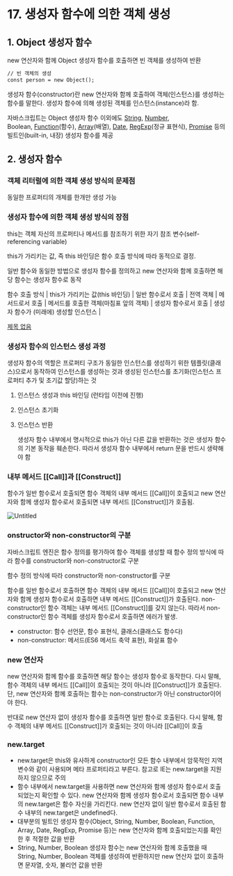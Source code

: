 # 17. 생성자 함수에 의한 객체 생성

## 1. Object 생성자 함수

new 연산자와 함께 Object 생성자 함수를 호출하면 빈 객체를 생성하여 반환

```markdown
// 빈 객체의 생성
const person = new Object();
```

생성자 함수(constructor)란 new 연산자와 함께 호출하여 객체(인스턴스)를 생성하는 함수를 말한다. 생성자 함수에 의해 생성된 객체를 인스턴스(instance)라 함.

자바스크립트는 Object 생성자 함수 이외에도 [String](https://poiemaweb.com/fastcampus/string), [Number](https://poiemaweb.com/fastcampus/number), Boolean, [Function](https://poiemaweb.com/fastcampus/function#44-function-%EC%83%9D%EC%84%B1%EC%9E%90-%ED%95%A8%EC%88%98)(함수), [Array](https://poiemaweb.com/fastcampus/array)(배열), [Date](https://poiemaweb.com/fastcampus/date), [RegExp](https://poiemaweb.com/fastcampus/regexp)(정규 표현식), [Promise](https://poiemaweb.com/fastcampus/promise) 등의 빌트인(built-in, 내장) 생성자 함수를 제공

## 2. 생성자 함수

### 객체 리터럴에 의한 객체 생성 방식의 문제점

동일한 프로퍼티의 개체를 한개만 생성 가능

### 생성자 함수에 의한 객체 생성 방식의 장점

this는 객체 자신의 프로퍼티나 메서드를 참조하기 위한 자기 참조 변수(self-referencing variable)

this가 가리키는 값, 즉 this 바인딩은 함수 호출 방식에 따라 동적으로 결정.

일반 함수와 동일한 방법으로 생성자 함수를 정의하고 new 연산자와 함께 호출하면 해당 함수는 생성자 함수로 동작

함수 호출 방식       |   this가 가리키는 값(this 바인딩)       |
일반 함수로서 호출   |   전역 객체                             |
메서드로서 호출      |   메서드를 호출한 객체(마침표 앞의 객체)  |
생성자 함수로서 호출 |   생성자 함수가 (미래에) 생성할 인스턴스  |

[제목 없음](https://www.notion.so/5e6ab414fec64635920a07835ebd6cf0)


### 생성자 함수의 인스턴스 생성 과정

생성자 함수의 역할은 프로퍼티 구조가 동일한 인스턴스를 생성하기 위한 템플릿(클래스)으로서 동작하여 인스턴스를 생성하는 것과 생성된 인스턴스를 초기화(인스턴스 프로퍼티 추가 및 초기값 할당)하는 것

1. 인스턴스 생성과 this 바인딩 (런타임 이전에 진행)
2. 인스턴스 초기화
3. 인스턴스 반환

    생성자 함수 내부에서 명시적으로 this가 아닌 다른 값을 반환하는 것은 생성자 함수의 기본 동작을 훼손한다. 따라서 생성자 함수 내부에서 return 문을 반드시 생략해야 함

### 내부 메서드 [[Call]]과 [[Construct]]

함수가 일반 함수로서 호출되면 함수 객체의 내부 메서드 [[Call]]이 호출되고 new 연산자와 함께 생성자 함수로서 호출되면 내부 메서드 [[Construct]]가 호출됨.

![Untitled](https://user-images.githubusercontent.com/72958778/100750151-f34a4880-3428-11eb-8335-5b3084e6feba.png)


### onstructor와 non-constructor의 구분

자바스크립트 엔진은 함수 정의를 평가하여 함수 객체를 생성할 때 함수 정의 방식에 따라 함수를 constructor와 non-constructor로 구분

함수 정의 방식에 따라 constructor와 non-constructor를 구분

함수를 일반 함수로서 호출하면 함수 객체의 내부 메서드 [[Call]]이 호출되고 new 연산자와 함께 생성자 함수로서 호출하면 내부 메서드 [[Construct]]가 호출된다. non-constructor인 함수 객체는 내부 메서드 [[Construct]]를 갖지 않는다. 따라서 non-constructor인 함수 객체를 생성자 함수로서 호출하면 에러가 발생.

- constructor: 함수 선언문, 함수 표현식, 클래스(클래스도 함수다)
- non-constructor: 메서드(ES6 메서드 축약 표현), 화살표 함수

### new 연산자

new 연산자와 함께 함수를 호출하면 해당 함수는 생성자 함수로 동작한다. 다시 말해, 함수 객체의 내부 메서드 [[Call]]이 호출되는 것이 아니라 [[Construct]]가 호출된다. 단, new 연산자와 함께 호출하는 함수는 non-constructor가 아닌 constructor이어야 한다.

반대로 new 연산자 없이 생성자 함수를 호출하면 일반 함수로 호출된다. 다시 말해, 함수 객체의 내부 메서드 [[Construct]]가 호출되는 것이 아니라 [[Call]]이 호출

### new.target

- new.target은 this와 유사하게 constructor인 모든 함수 내부에서 암묵적인 지역 변수와 같이 사용되며 메타 프로퍼티라고 부른다. 참고로 IE는 new.target을 지원하지 않으므로 주의
- 함수 내부에서 new.target을 사용하면 new 연산자와 함께 생성자 함수로서 호출되었는지 확인할 수 있다. new 연산자와 함께 생성자 함수로서 호출되면 함수 내부의 new.target은 함수 자신을 가리킨다. new 연산자 없이 일반 함수로서 호출된 함수 내부의 new.target은 undefined다.
- 대부분의 빌트인 생성자 함수(Object, String, Number, Boolean, Function, Array, Date, RegExp, Promise 등)는 new 연산자와 함께 호출되었는지를 확인한 후 적절한 값을 반환
- String, Number, Boolean 생성자 함수는 new 연산자와 함께 호출했을 때 String, Number, Boolean 객체를 생성하여 반환하지만 new 연산자 없이 호출하면 문자열, 숫자, 불리언 값을 반환